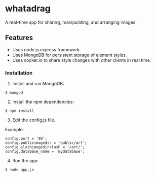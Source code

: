 # whatadrag

A real-time app for sharing, manipulating, and arranging images.

## Features  

- Uses node.js express framework.
- Uses MongoDB for persistent storage of element styles.
- Uses socket.io to share style changes with other clients in real time.

### Installation

1. Install and run MongoDB:
```
$ mongod
```
2. Install the npm dependencies:
```
$ npm install
```
3. Edit the config.js file.

Example:
```
config.port = '80';
config.publicimagedir = 'public/art';
config.slashimagedirslash = '/art/';
config.database_name = 'mydatabase';
```

4. Run the app:
```
$ node app.js
